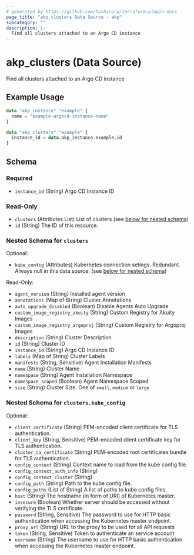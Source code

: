 ```yaml
---
# generated by https://github.com/hashicorp/terraform-plugin-docs
page_title: "akp_clusters Data Source - akp"
subcategory: ""
description: |-
  Find all clusters attached to an Argo CD instance
---
```


# akp_clusters (Data Source)

Find all clusters attached to an Argo CD instance

## Example Usage

```terraform
data "akp_instance" "example" {
  name = "example-argocd-instance-name"
}

data "akp_clusters" "example" {
  instance_id = data.akp_instance.example.id
}
```

<!-- schema generated by tfplugindocs -->
## Schema

### Required

- `instance_id` (String) Argo CD Instance ID

### Read-Only

- `clusters` (Attributes List) List of clusters (see [below for nested schema](#nestedatt--clusters))
- `id` (String) The ID of this resource.

<a id="nestedatt--clusters"></a>
### Nested Schema for `clusters`

Optional:

- `kube_config` (Attributes) Kubernetes connection setings. Redundant. Always null in this data source. (see [below for nested schema](#nestedatt--clusters--kube_config))

Read-Only:

- `agent_version` (String) Installed agent version
- `annotations` (Map of String) Cluster Annotations
- `auto_upgrade_disabled` (Boolean) Disable Agents Auto Upgrade
- `custom_image_registry_akuity` (String) Custom Registry for Akuity Images
- `custom_image_registry_argoproj` (String) Custom Registry for Argoproj Images
- `description` (String) Cluster Description
- `id` (String) Cluster ID
- `instance_id` (String) Argo CD Instance ID
- `labels` (Map of String) Cluster Labels
- `manifests` (String, Sensitive) Agent Installation Manifests
- `name` (String) Cluster Name
- `namespace` (String) Agent Installation Namespace
- `namespace_scoped` (Boolean) Agent Namespace Scoped
- `size` (String) Cluster Size. One of `small`, `medium` or `large`

<a id="nestedatt--clusters--kube_config"></a>
### Nested Schema for `clusters.kube_config`

Optional:

- `client_certificate` (String) PEM-encoded client certificate for TLS authentication.
- `client_key` (String, Sensitive) PEM-encoded client certificate key for TLS authentication.
- `cluster_ca_certificate` (String) PEM-encoded root certificates bundle for TLS authentication.
- `config_context` (String) Context name to load from the kube config file.
- `config_context_auth_info` (String)
- `config_context_cluster` (String)
- `config_path` (String) Path to the kube config file.
- `config_paths` (List of String) A list of paths to kube config files.
- `host` (String) The hostname (in form of URI) of Kubernetes master.
- `insecure` (Boolean) Whether server should be accessed without verifying the TLS certificate.
- `password` (String, Sensitive) The password to use for HTTP basic authentication when accessing the Kubernetes master endpoint.
- `proxy_url` (String) URL to the proxy to be used for all API requests
- `token` (String, Sensitive) Token to authenticate an service account
- `username` (String) The username to use for HTTP basic authentication when accessing the Kubernetes master endpoint.


